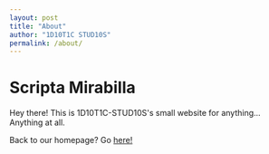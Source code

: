 ```yaml
---
layout: post
title: "About"
author: "1D10T1C STUD10S"
permalink: /about/
---
```


# Scripta Mirabilla

Hey there! This is 1D10T1C-STUD10S's small website for anything... Anything at all.

Back to our homepage? 
Go [here!](https://1d10t1c-stud10s.github.io)
